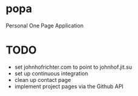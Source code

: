 popa
====

Personal One Page Application

TODO
====

* set johnhofrichter.com to point to johnhof.jit.su
* set up continuous integration
* clean up contact page
* implement project pages via the Github API
